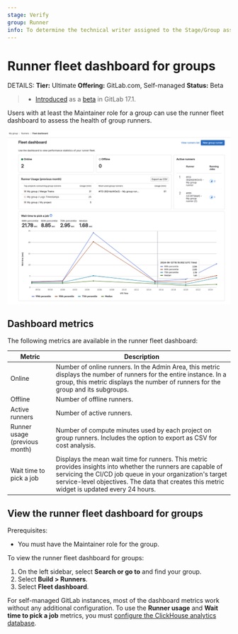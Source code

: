 ```yaml
---
stage: Verify
group: Runner
info: To determine the technical writer assigned to the Stage/Group associated with this page, see https://handbook.gitlab.com/handbook/product/ux/technical-writing/#assignments
---
```


# Runner fleet dashboard for groups

DETAILS:
**Tier:** Ultimate
**Offering:** GitLab.com, Self-managed
**Status:** Beta

> - [Introduced](https://gitlab.com/gitlab-org/gitlab/-/issues/424789) as a [beta](../../policy/experiment-beta-support.md#beta) in GitLab 17.1.

Users with at least the Maintainer role for a group can use the runner fleet dashboard to assess the health of group runners.

![Runner fleet dashboard for groups](img/runner_fleet_dashboard_groups.png)

## Dashboard metrics

The following metrics are available in the runner fleet dashboard:

| Metric                        | Description |
|-------------------------------|-------------|
| Online                        | Number of online runners. In the Admin Area, this metric displays the number of runners for the entire instance. In a group, this metric displays the number of runners for the group and its subgroups. |
| Offline                       | Number of offline runners. |
| Active runners                | Number of active runners. |
| Runner usage (previous month) | Number of compute minutes used by each project on group runners. Includes the option to export as CSV for cost analysis. |
| Wait time to pick a job       | Displays the mean wait time for runners. This metric provides insights into whether the runners are capable of servicing the CI/CD job queue in your organization's target service-level objectives. The data that creates this metric widget is updated every 24 hours. |

## View the runner fleet dashboard for groups

Prerequisites:

- You must have the Maintainer role for the group.

To view the runner fleet dashboard for groups:

1. On the left sidebar, select **Search or go to** and find your group.
1. Select **Build > Runners**.
1. Select **Fleet dashboard**.

For self-managed GitLab instances, most of the dashboard metrics work without any additional configuration.
To use the **Runner usage** and **Wait time to pick a job** metrics,
you must [configure the ClickHouse analytics database](runner_fleet_dashboard.md#enable-more-ci-analytics-features-with-clickhouse).
